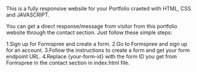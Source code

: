 This is a fully responsive website for your Portfolio craeted with HTML, CSS and JAVASCRIPT.

You can get a direct response/message from visitor from this portfolio website through the contact section.
Just follow these simple steps:

1.Sign up for Formspree and create a form.
2.Go to Formspree and sign up for an account.
3.Follow the instructions to create a form and get your form endpoint URL.
4.Replace {your-form-id} with the form ID you get from Formspree in the contact section in index.html file.


